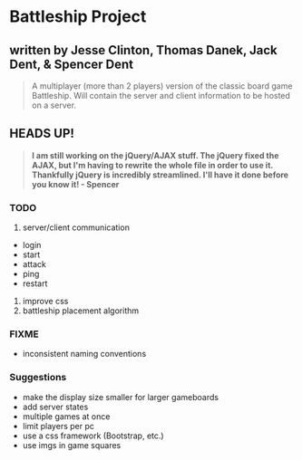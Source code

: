 # Battleship Project
## written by Jesse Clinton, Thomas Danek, Jack Dent, & Spencer Dent

> A multiplayer (more than 2 players) version of the classic board game Battleship. Will contain the server and client information to be hosted on a server.

## HEADS UP!
> __I am still working on the jQuery/AJAX stuff. The jQuery fixed the AJAX, but I'm having to rewrite the whole file in order to use it. Thankfully jQuery is incredibly streamlined. I'll have it done before you know it!  - Spencer__

### TODO
1. server/client communication
  * login
  * start
  * attack
  * ping
  * restart
1. improve css
1. battleship placement algorithm

### FIXME
* inconsistent naming conventions

### Suggestions
* make the display size smaller for larger gameboards
* add server states
* multiple games at once
* limit players per pc
* use a css framework (Bootstrap, etc.)
* use imgs in game squares
